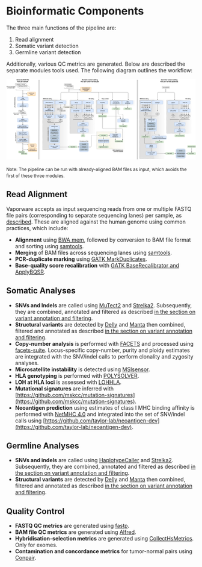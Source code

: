 # Bioinformatic Components

The three main functions of the pipeline are:
1. Read alignment
2. Somatic variant detection
3. Germline variant detection

Additionally, various QC metrics are generated. Below are described the separate modules tools used. The following diagram outlines the workflow:

<img id="diagram" src="./pipeline-flowchart.png"/>

<small>Note: The pipeline can be run with already-aligned BAM files as input, which avoids the first of these three modules.</small>

## Read Alignment

Vaporware accepts as input sequencing reads from one or multiple FASTQ file pairs (corresponding to separate sequencing lanes) per sample, as [described](running-the-pipeline.md#the-mapping-file). These are aligned against the human genome using common practices, which include:
* __Alignment__ using [BWA mem](http://bio-bwa.sourceforge.net/), followed by conversion to BAM file format and sorting using [samtools](https://samtools.github.io).
* __Merging__ of BAM files across sequencing lanes using [samtools](https://samtools.github.io).
* __PCR-duplicate marking__ using [GATK MarkDuplicates](https://software.broadinstitute.org/gatk).
* __Base-quality score recalibration__ with [GATK BaseRecalibrator and ApplyBQSR](https://software.broadinstitute.org/gatk/).

## Somatic Analyses

* __SNVs and Indels__ are called using [MuTect2](https://software.broadinstitute.org/gatk/documentation/tooldocs/4.beta.4/org_broadinstitute_hellbender_tools_walkers_mutect_Mutect2.php) and [Strelka2](https://github.com/Illumina/strelka). Subsequently, they are combined, annotated and filtered as described [in the section on variant annotation and filtering](variant-annotation-and-filtering.md#somatic-snvs-and-indels).
* __Structural variants__ are detected by [Delly](https://github.com/dellytools/delly) and [Manta](https://github.com/Illumina/manta) then combined, filtered and annotated as described [in the section on variant annotation and filtering](variant-annotation-and-filtering.md#somatic-and-germline-svs).
* __Copy-number analysis__ is performed with [FACETS](https://github.com/mskcc/facets) and processed using [facets-suite](https://github.com/mskcc/facets-suite). Locus-specific copy-number, purity and ploidy estimates are integrated with the SNV/indel calls to perform clonality and zygosity analyses.
* __Microsatellite instability__ is detected using [MSIsensor](https://github.com/ding-lab/msisensor).
* __HLA genotyping__ is performed with [POLYSOLVER](https://software.broadinstitute.org/cancer/cga/polysolver).
* __LOH at HLA loci__ is assessed with [LOHHLA](https://github.com/mskcc/lohhla).
* __Mutational signatures__ are inferred with [https://github.com/mskcc/mutation-signatures](https://github.com/mskcc/mutation-signatures).
* __Neoantigen prediction__ using estimates of class I MHC binding affinity is performed with [NetMHC 4.0](https://www.ncbi.nlm.nih.gov/pubmed/28978689) and integrated into the set of SNV/indel calls using [https://github.com/taylor-lab/neoantigen-dev](https://github.com/taylor-lab/neoantigen-dev).

## Germline Analyses

* __SNVs and indels__ are called using [HaplotypeCaller](https://software.broadinstitute.org/gatk/documentation/tooldocs/4.0.8.0/org_broadinstitute_hellbender_tools_walkers_haplotypecaller_HaplotypeCaller.php) and [Strelka2](https://github.com/Illumina/strelka). Subsequently, they are combined, annotated and filtered as described [in the section on variant annotation and filtering](variant-annotation-and-filtering.md#germline-snvs-and-indels).
* __Structural variants__ are detected by [Delly](https://github.com/dellytools/delly) and [Manta](https://github.com/Illumina/manta) then combined, filtered and annotated as described [in the section on variant annotation and filtering](variant-annotation-and-filtering.md#somatic-and-germline-svs).

## Quality Control

* __FASTQ QC metrics__ are generated using [fastp](https://github.com/OpenGene/fastp).
* __BAM file QC metrics__ are generated using [Alfred](https://github.com/tobiasrausch/alfred).
* __Hybridisation-selection metrics__ are generated using [CollectHsMetrics](https://software.broadinstitute.org/gatk/documentation/tooldocs/4.beta.6/picard_analysis_directed_CollectHsMetrics.php). Only for exomes.
* __Contamination and concordance metrics__ for tumor-normal pairs using [Conpair](https://github.com/mskcc/Conpair).
